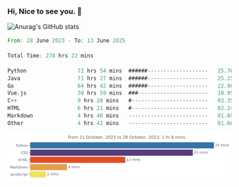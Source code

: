 ### Hi, Nice to see you. 👋

<!--
**EtherFin/EtherFin** is a ✨ _special_ ✨ repository because its `README.md` (this file) appears on your GitHub profile.

Here are some ideas to get you started:

- 🔭 I’m currently working on ...
- 🌱 I’m currently learning ...
- 👯 I’m looking to collaborate on ...
- 🤔 I’m looking for help with ...
- 💬 Ask me about ...
- 📫 How to reach me: ...
- 😄 Pronouns: ...
- ⚡ Fun fact: ...
-->


![Anurag's GitHub stats](https://github-readme-stats.vercel.app/api?username=EtherFin&bg_color=30,e96443,e97f43,e99943,e9b443,e9ce43,e9e843,d3e943,bee943,a9e943,94e943&title_color=fff&text_color=000&show_icons=true&icon_color=000)


<!--START_SECTION:waka-->

```rust
From: 28 June 2023 - To: 13 June 2025

Total Time: 278 hrs 22 mins

Python                72 hrs 54 mins  ######-------------------   25.76 %
Java                  71 hrs 27 mins  ######-------------------   25.25 %
Go                    64 hrs 42 mins  ######-------------------   22.86 %
Vue.js                30 hrs 59 mins  ###----------------------   10.95 %
C++                   9 hrs 28 mins   #------------------------   03.35 %
HTML                  6 hrs 21 mins   #------------------------   02.24 %
Markdown              4 hrs 46 mins   -------------------------   01.69 %
Other                 4 hrs 41 mins   -------------------------   01.66 %
```

<!--END_SECTION:waka-->

<img
  src="https://github.com/EtherFin/EtherFin/blob/master/images/stat.svg"
  alt="Work Dashboard"
/>

